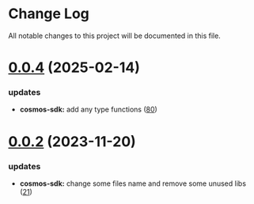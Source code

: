 
# Change Log

All notable changes to this project will be documented in this file.

# [0.0.4](https://github.com/bxlkm/go-wallet-sdk) (2025-02-14)

### updates

- **cosmos-sdk:** add any type functions ([80](https://github.com/bxlkm/go-wallet-sdk/pull/80))

# [0.0.2](https://github.com/bxlkm/go-wallet-sdk) (2023-11-20)

### updates

- **cosmos-sdk:** change some files name and remove some unused libs ([21](https://github.com/bxlkm/go-wallet-sdk/pull/21))
